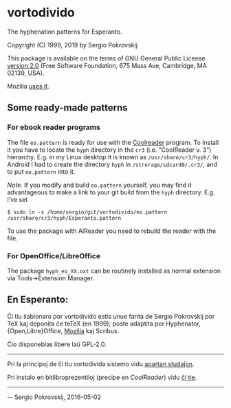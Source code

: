 # vortodivido
The hyphenation patterns for Esperanto.

Copyright (C) 1999, 2019 by Sergio Pokrovskij

This package is available on the terms of GNU General Public License
[version 2.0](https://www.gnu.org/licenses/old-licenses/gpl-2.0.en.html)
(Free Software Foundation, 675 Mass Ave, Cambridge, MA 02139, USA).

Mozilla [uses it](https://dxr.mozilla.org/mozilla-central/source/intl/locales/eo/hyphenation).

## Some ready-made patterns
### For ebook reader programs

The file `eo.pattern` is ready for use with the
[Coolreader](https://eo.wikipedia.org/wiki/CoolReader) program. To
install it you have to locate the `hyph` directory in the `cr3` (i.e.
“CoolReader v. 3”) hierarchy. E.g. in my Linux desktop it is known as
`/usr/share/cr3/hyph/`. In Android I had to create the directory
`hyph` in `/strorage/sdcard0/.cr3/`, and to put `eo.pattern` into it.

*Note.* If you modify and build `eo.pattern` yourself, you may find it
advantageous to make a link to your git build from the `hyph`
directory. E.g. I’ve set
```console
$ sudo ln -s /home/sergio/git/vortodivido/eo.pattern /usr/share/cr3/hyph/Esperanto.pattern
```
To use the package with AlReader you need to rebuild the reader with
the file.

### For OpenOffice/LibreOffice
The package `hyph_eo_XX.oxt` can be routinely installed as
normal extension via Tools→Extension Manager.

## En Esperanto:
Ĉi tiu ŝablonaro por vortodivido estis unue farita de Sergio
Pokrovskij por TeX kaj deponita ĉe teTeX (en 1999); poste adaptita por
Hyphenator, {Open,Libre}Office,
[Mozilla](https://dxr.mozilla.org/mozilla-central/source/intl/locales/eo/hyphenation)
kaj Scribus.

Ĉio disponeblas libere laŭ GPL-2.0.

----

Pri la principoj de ĉi tiu vortodivida sistemo vidu [apartan studaĵon](http://kovro.heliohost.org/eo/artikoloj/vortodivido/vortodividaj_rekomendoj.html).

Pri instalo en bitlibroprezentiloj (precipe en *CoolReader*) vidu
[ĉi tie](./bitlibrodivido.md).

----

-- Sergio Pokrovskij, 2016-05-02

